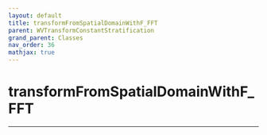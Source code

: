 ```yaml
---
layout: default
title: transformFromSpatialDomainWithF_FFT
parent: WVTransformConstantStratification
grand_parent: Classes
nav_order: 36
mathjax: true
---
```


#  transformFromSpatialDomainWithF_FFT




---

